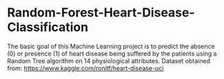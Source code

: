 # Random-Forest-Heart-Disease-Classification

 The basic goal of this Machine Learning project is to predict the absence (0) or presence (1) of heart disease being suffered by the patients using a Random Tree algorithm on 14 physiological attributes.  Dataset obtained from: https://www.kaggle.com/ronitf/heart-disease-uci
